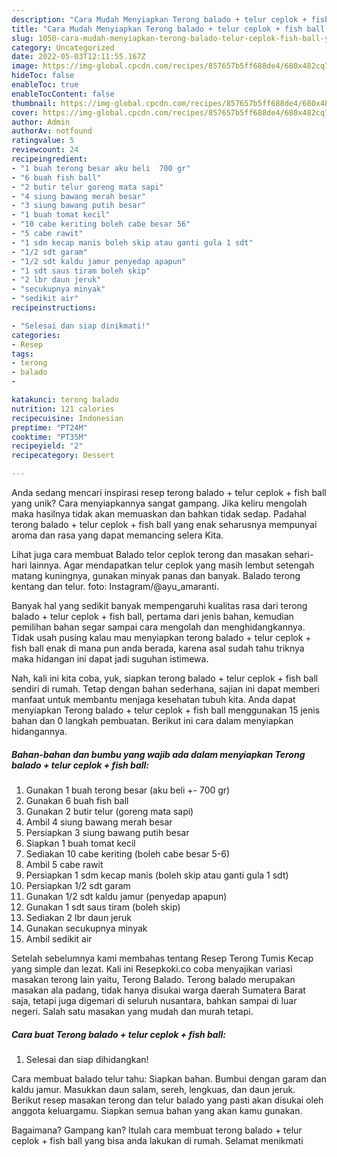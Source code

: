 ```yaml
---
description: "Cara Mudah Menyiapkan Terong balado + telur ceplok + fish ball yang Lezat Sekali"
title: "Cara Mudah Menyiapkan Terong balado + telur ceplok + fish ball yang Lezat Sekali"
slug: 1050-cara-mudah-menyiapkan-terong-balado-telur-ceplok-fish-ball-yang-lezat-sekali
category: Uncategorized
date: 2022-05-03T12:11:55.167Z
image: https://img-global.cpcdn.com/recipes/857657b5ff688de4/680x482cq70/terong-balado-telur-ceplok-fish-ball-foto-resep-utama.jpg
hideToc: false
enableToc: true
enableTocContent: false
thumbnail: https://img-global.cpcdn.com/recipes/857657b5ff688de4/680x482cq70/terong-balado-telur-ceplok-fish-ball-foto-resep-utama.jpg
cover: https://img-global.cpcdn.com/recipes/857657b5ff688de4/680x482cq70/terong-balado-telur-ceplok-fish-ball-foto-resep-utama.jpg
author: Admin
authorAv: notfound
ratingvalue: 5
reviewcount: 24
recipeingredient:
- "1 buah terong besar aku beli  700 gr"
- "6 buah fish ball"
- "2 butir telur goreng mata sapi"
- "4 siung bawang merah besar"
- "3 siung bawang putih besar"
- "1 buah tomat kecil"
- "10 cabe keriting boleh cabe besar 56"
- "5 cabe rawit"
- "1 sdm kecap manis boleh skip atau ganti gula 1 sdt"
- "1/2 sdt garam"
- "1/2 sdt kaldu jamur penyedap apapun"
- "1 sdt saus tiram boleh skip"
- "2 lbr daun jeruk"
- "secukupnya minyak"
- "sedikit air"
recipeinstructions:

- "Selesai dan siap dinikmati!"
categories:
- Resep
tags:
- terong
- balado
- 

katakunci: terong balado  
nutrition: 121 calories
recipecuisine: Indonesian
preptime: "PT24M"
cooktime: "PT35M"
recipeyield: "2"
recipecategory: Dessert

---
```





Anda sedang mencari inspirasi resep terong balado + telur ceplok + fish ball yang unik? Cara menyiapkannya sangat gampang. Jika keliru mengolah maka hasilnya tidak akan memuaskan dan bahkan tidak sedap. Padahal terong balado + telur ceplok + fish ball yang enak seharusnya mempunyai aroma dan rasa yang dapat memancing selera Kita.





Lihat juga cara membuat Balado telor ceplok terong dan masakan sehari-hari lainnya. Agar mendapatkan telur ceplok yang masih lembut setengah matang kuningnya, gunakan minyak panas dan banyak. Balado terong kentang dan telur. foto: Instagram/@ayu_amaranti.

Banyak hal yang sedikit banyak mempengaruhi kualitas rasa dari terong balado + telur ceplok + fish ball, pertama dari jenis bahan, kemudian pemilihan bahan segar sampai cara mengolah dan menghidangkannya. Tidak usah pusing kalau mau menyiapkan terong balado + telur ceplok + fish ball enak di mana pun anda berada, karena asal sudah tahu triknya maka hidangan ini dapat jadi suguhan istimewa.






Nah, kali ini kita coba, yuk, siapkan terong balado + telur ceplok + fish ball sendiri di rumah. Tetap dengan bahan sederhana, sajian ini dapat memberi manfaat untuk membantu menjaga kesehatan tubuh kita. Anda dapat menyiapkan Terong balado + telur ceplok + fish ball menggunakan 15 jenis bahan dan 0 langkah pembuatan. Berikut ini cara dalam menyiapkan hidangannya.

<!--inarticleads1-->

##### Bahan-bahan dan bumbu yang wajib ada dalam menyiapkan Terong balado + telur ceplok + fish ball:

1. Gunakan 1 buah terong besar (aku beli +- 700 gr)
1. Gunakan 6 buah fish ball
1. Gunakan 2 butir telur (goreng mata sapi)
1. Ambil 4 siung bawang merah besar
1. Persiapkan 3 siung bawang putih besar
1. Siapkan 1 buah tomat kecil
1. Sediakan 10 cabe keriting (boleh cabe besar 5-6)
1. Ambil 5 cabe rawit
1. Persiapkan 1 sdm kecap manis (boleh skip atau ganti gula 1 sdt)
1. Persiapkan 1/2 sdt garam
1. Gunakan 1/2 sdt kaldu jamur (penyedap apapun)
1. Gunakan 1 sdt saus tiram (boleh skip)
1. Sediakan 2 lbr daun jeruk
1. Gunakan secukupnya minyak
1. Ambil sedikit air


Setelah sebelumnya kami membahas tentang Resep Terong Tumis Kecap yang simple dan lezat. Kali ini Resepkoki.co coba menyajikan variasi masakan terong lain yaitu, Terong Balado. Terong balado merupakan masakan ala padang, tidak hanya disukai warga daerah Sumatera Barat saja, tetapi juga digemari di seluruh nusantara, bahkan sampai di luar negeri. Salah satu masakan yang mudah dan murah tetapi. 

<!--inarticleads2-->

##### Cara buat Terong balado + telur ceplok + fish ball:


1. Selesai dan siap dihidangkan!

Cara membuat balado telur tahu: Siapkan bahan. Bumbui dengan garam dan kaldu jamur. Masukkan daun salam, sereh, lengkuas, dan daun jeruk. Berikut resep masakan terong dan telur balado yang pasti akan disukai oleh anggota keluargamu. Siapkan semua bahan yang akan kamu gunakan. 

Bagaimana? Gampang kan? Itulah cara membuat terong balado + telur ceplok + fish ball yang bisa anda lakukan di rumah. Selamat menikmati
